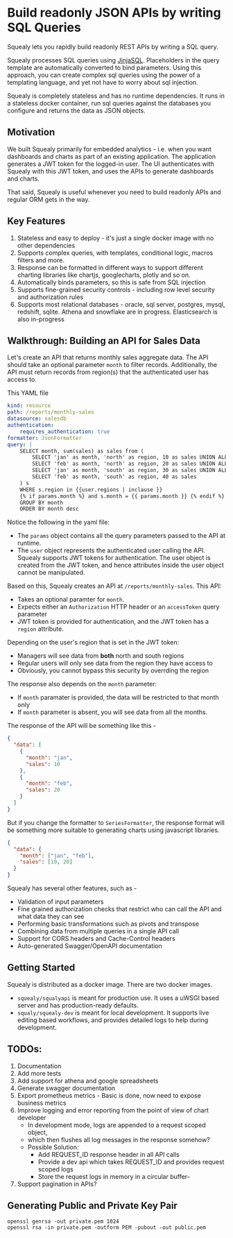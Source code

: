 # Build readonly JSON APIs by writing SQL Queries

Squealy lets you rapidly build readonly REST APIs by writing a SQL query. 

Squealy processes SQL queries using [JinjaSQL](https://github.com/hashedin/jinjasql). Placeholders in the query template are automatically converted to bind parameters. Using this approach, you can create complex sql queries using the power of a templating language, and yet not have to worry about sql injection.

Squealy is completely stateless and has no runtime dependencies. It runs in a stateless docker container, run sql queries against the databases you configure and returns the data as JSON objects.

## Motivation
We built Squealy primarily for embedded analytics - i.e. when you want dashboards and charts as part of an existing application. The application generates a JWT token for the logged-in user. The UI authenticates with Squealy with this JWT token, and uses the APIs to generate dashboards and charts.

That said, Squealy is useful whenever you need to build readonly APIs and regular ORM gets in the way.

## Key Features

1. Stateless and easy to deploy - it's just a single docker image with no other dependencies
1. Supports complex queries, with templates, conditional logic, macros filters and more.
1. Response can be formatted in different ways to support different charting libraries like chartjs, googlecharts, plotly and so on. 
1. Automatically binds parameters, so this is safe from SQL injection
1. Supports fine-grained security controls - including row level security and authorization rules
1. Supports most relational databases - oracle, sql server, postgres, mysql, redshift, sqlite. Athena and snowflake are in progress. Elasticsearch is also in-progress


## Walkthrough: Building an API for Sales Data

Let's create an API that returns monthly sales aggregate data. The API should take an optional parameter `month` to filter records. Additionally, the API must return records from region(s) that the authenticated user has access to.

This YAML file 

```yaml
kind: resource
path: /reports/monthly-sales
datasource: salesdb
authentication:
    requires_authentication: true
formatter: JsonFormatter
query: |
    SELECT month, sum(sales) as sales from (
        SELECT 'jan' as month, 'north' as region, 10 as sales UNION ALL
        SELECT 'feb' as month, 'north' as region, 20 as sales UNION ALL
        SELECT 'jan' as month, 'south' as region, 30 as sales UNION ALL
        SELECT 'feb' as month, 'south' as region, 40 as sales
    ) s
    WHERE s.region in {{user.regions | inclause }}
    {% if params.month %} and s.month = {{ params.month }} {% endif %}
    GROUP BY month
    ORDER BY month desc
```

Notice the following in the yaml file:

* The `params` object contains all the query parameters passed to the API at runtime.
* The `user` object represents the authenticated user calling the API. Squealy supports JWT tokens for authentication. The user object is created from the JWT token, and hence attributes inside the user object cannot be manipulated.

Based on this, Squealy creates an API at `/reports/monthly-sales`. This API:
* Takes an optional paramter for `month`. 
* Expects either an `Authorization` HTTP header or an `accessToken` query parameter
* JWT token is provided for authentication, and the JWT token has a `region` attribute.

Depending on the user's region that is set in the JWT token:
* Managers will see data from **both** north and south regions
* Regular users will only see data from the region they have access to
* Obviously, you cannot bypass this security by overrding the region 

The response also depends on the `month` parameter:
* If `month` paramater is provided, the data will be restricted to that month only
* If `month` parameter is absent, you will see data from all the months.

The response of the API will be something like this - 

```json
{
  "data": [
    {
      "month": "jan", 
      "sales": 10
    }, 
    {
      "month": "feb", 
      "sales": 20
    }
  ]
}
```


But if you change the formatter to `SeriesFormatter`, the response format will be something more suitable to generating charts using javascript libraries.

```json
{
  "data": {
    "month": ["jan", "feb"], 
    "sales": [10, 20]
  }
}
```

Squealy has several other features, such as - 

* Validation of input parameters
* Fine grained authorization checks that restrict who can call the API and what data they can see
* Performing basic transformations such as pivots and transpose
* Combining data from multiple queries in a single API call
* Support for CORS headers and Cache-Control headers
* Auto-generated Swagger/OpenAPI documentation


## Getting Started

Squealy is distributed as a docker image. There are two docker images.

* `squealy/squalyapi` is meant for production use. It uses a uWSGI based server and has production-ready defaults.
* `squaly/squealy-dev` is meant for local development. It supports live editing based workflows, and provides detailed logs to help during development.


## TODOs:

1. Documentation
1. Add more tests
1. Add support for athena and google spreadsheets
1. Generate swagger documentation
1. Export prometheus metrics - Basic is done, now need to expose business metrics
1. Improve logging and error reporting from the point of view of chart developer
    - In development mode, logs are appended to a request scoped object, 
    - which then flushes all log messages in the response somehow?
    - Possible Solution: 
        - Add REQUEST_ID response header in all API calls
        - Provide a dev api which takes REQUEST_ID and provides request scoped logs
        - Store the request logs in memory in a circular buffer-
1. Support pagination in APIs?


## Generating Public and Private Key Pair

```
openssl genrsa -out private.pem 1024
openssl rsa -in private.pem -outform PEM -pubout -out public.pem
```
